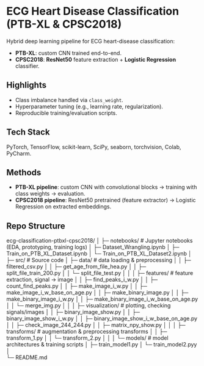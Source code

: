 # ECG Heart Disease Classification (PTB-XL & CPSC2018)

Hybrid deep learning pipeline for ECG heart-disease classification:
- **PTB-XL**: custom CNN trained end-to-end.
- **CPSC2018**: **ResNet50** feature extraction + **Logistic Regression** classifier.

## Highlights
- Class imbalance handled via `class_weight`.
- Hyperparameter tuning (e.g., learning rate, regularization).
- Reproducible training/evaluation scripts.

## Tech Stack
PyTorch, TensorFlow, scikit-learn, SciPy, seaborn, torchvision, Colab, PyCharm.

## Methods
- **PTB-XL pipeline**: custom CNN with convolutional blocks → training with class weights → evaluation.
- **CPSC2018 pipeline**: ResNet50 pretrained (feature extractor) → Logistic Regression on extracted embeddings.

## Repo Structure
ecg-classification-ptbxl-cpsc2018/
│
├─ notebooks/                  # Jupyter notebooks (EDA, prototyping, training logs)
│   ├─ Dataset_Wrangling.ipynb
│   ├─ Train_on_PTB_XL_Dataset.ipynb
│   └─ Train_on_PTB_XL_Dataset2.ipynb
│
├─ src/                        # Source code
│   ├─ data/                   # data loading & preprocessing
│   │   ├─ filtered_csv.py
│   │   ├─ get_age_from_file_hea.py
│   │   ├─ split_file_train_200.py
│   │   └─ split_file_test.py
│   │
│   ├─ features/               # feature extraction, signal → image
│   │   ├─ find_peaks_i_w.py
│   │   ├─ count_find_peaks.py
│   │   ├─ make_image_i_w.py
│   │   ├─ make_image_i_w_base_on_age.py
│   │   ├─ make_binary_image.py
│   │   ├─ make_binary_image_i_w.py
│   │   ├─ make_binary_image_i_w_base_on_age.py
│   │   └─ merge_img.py
│   │
│   ├─ visualization/           # plotting, checking signals/images
│   │   ├─ binary_image_show.py
│   │   ├─ binary_image_show_i_w.py
│   │   ├─ binary_image_show_i_w_base_on_age.py
│   │   ├─ check_image_244_244.py
│   │   ├─ matrix_npy_show.py
│   │
│   ├─ transforms/              # augmentation & preprocessing transforms
│   │   ├─ transform_1.py
│   │   └─ transform_2.py
│   │
│   └─ models/                  # model architectures & training scripts
│       ├─ train_model1.py
│       └─ train_model2.pyy 
│   
└─ README.md
